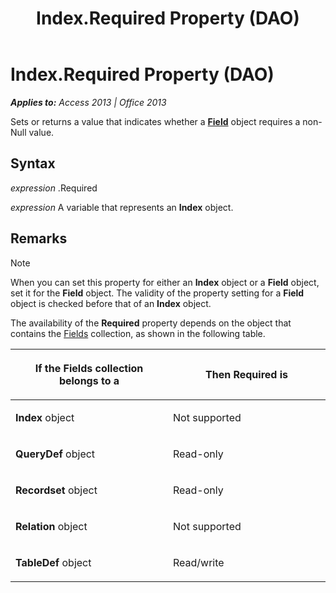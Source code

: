 ﻿---
title: Index.Required Property (DAO)
TOCTitle: Required Property
ms:assetid: ec8fafc4-8155-c48e-b3c8-2d9be425175a
ms:mtpsurl: https://msdn.microsoft.com/en-us/library/Ff836310(v=office.15)
ms:contentKeyID: 48548518
ms.date: 09/18/2015
mtps_version: v=office.15
f1_keywords:
- dao360.chm1052963
f1_categories:
- Office.Version=v15
---

# Index.Required Property (DAO)


_**Applies to:** Access 2013 | Office 2013_

Sets or returns a value that indicates whether a **[Field](field-object-dao.md)** object requires a non-Null value.

## Syntax

*expression* .Required

*expression* A variable that represents an **Index** object.

## Remarks


> [!NOTE]
> <P>When you can set this property for either an <STRONG>Index</STRONG> object or a <STRONG>Field</STRONG> object, set it for the <STRONG>Field</STRONG> object. The validity of the property setting for a <STRONG>Field</STRONG> object is checked before that of an <STRONG>Index</STRONG> object.</P>



The availability of the **Required** property depends on the object that contains the [Fields](fields-collection-dao.md) collection, as shown in the following table.

<table>
<colgroup>
<col style="width: 50%" />
<col style="width: 50%" />
</colgroup>
<thead>
<tr class="header">
<th><p>If the Fields collection belongs to a</p></th>
<th><p>Then Required is</p></th>
</tr>
</thead>
<tbody>
<tr class="odd">
<td><p><strong>Index</strong> object</p></td>
<td><p>Not supported</p></td>
</tr>
<tr class="even">
<td><p><strong>QueryDef</strong> object</p></td>
<td><p>Read-only</p></td>
</tr>
<tr class="odd">
<td><p><strong>Recordset</strong> object</p></td>
<td><p>Read-only</p></td>
</tr>
<tr class="even">
<td><p><strong>Relation</strong> object</p></td>
<td><p>Not supported</p></td>
</tr>
<tr class="odd">
<td><p><strong>TableDef</strong> object</p></td>
<td><p>Read/write</p></td>
</tr>
</tbody>
</table>

